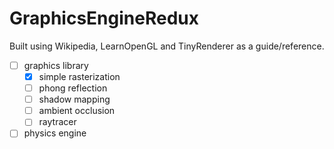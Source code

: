 # GraphicsEngineRedux
Built using Wikipedia, LearnOpenGL and TinyRenderer as a guide/reference.
- [ ] graphics library
  - [X] simple rasterization
  - [ ] phong reflection
  - [ ] shadow mapping
  - [ ] ambient occlusion
  - [ ] raytracer
- [ ] physics engine 
